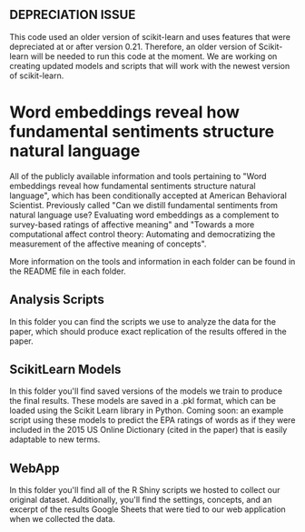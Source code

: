 ## **DEPRECIATION ISSUE**
This code used an older version of scikit-learn and uses features that were depreciated at or after version 0.21. Therefore, an older version of Scikit-learn will be needed to run this code at the moment. We are working on creating updated models and scripts that will work with the newest version of scikit-learn.

# Word embeddings reveal how fundamental sentiments structure natural language
All of the publicly available information and tools pertaining to "Word embeddings reveal how fundamental sentiments structure natural language", which has been conditionally accepted at American Behavioral Scientist. Previously called "Can we distill fundamental sentiments from natural language use? Evaluating word embeddings as a complement to survey-based ratings of affective meaning" and "Towards a more computational affect control theory:  Automating and democratizing the measurement of the affective meaning of concepts". 

More information on the tools and information in each folder can be found in the README file in each folder.

## Analysis Scripts
In this folder you can find the scripts we use to analyze the data for the paper, which should produce exact replication of the results offered in the paper.

## ScikitLearn Models
In this folder you'll find saved versions of the models we train to produce the final results. These models are saved in a .pkl format, which can be loaded using the Scikit Learn library in Python. Coming soon: an example script using these models to predict the EPA ratings of words as if they were included in the 2015 US Online Dictionary (cited in the paper) that is easily adaptable to new terms.

## WebApp
In this folder you'll find all of the R Shiny scripts we hosted to collect our original dataset. Additionally, you'll find the settings, concepts, and an excerpt of the results Google Sheets that were tied to our web application when we collected the data.

